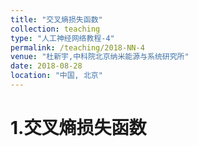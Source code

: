 ```yaml
---
title: "交叉熵损失函数"
collection: teaching
type: "人工神经网络教程-4"
permalink: /teaching/2018-NN-4
venue: "杜新宇,中科院北京纳米能源与系统研究所"
date: 2018-08-28
location: "中国, 北京"
---
```


<script type="text/javascript" src="http://cdn.mathjax.org/mathjax/latest/MathJax.js?config=default"></script>

# 1.交叉熵损失函数

